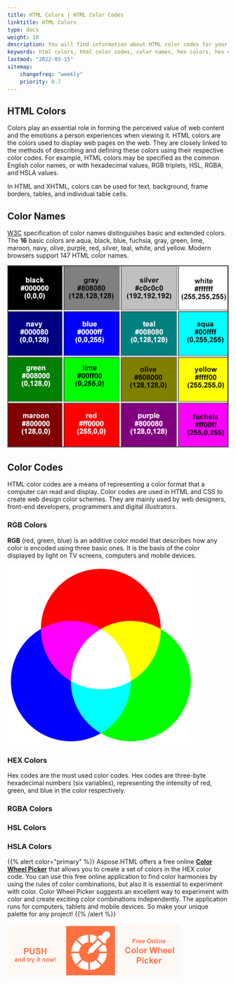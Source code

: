 ```yaml
---
title: HTML Colors | HTML Color Codes
linktitle: HTML Colors
type: docs
weight: 10
description: You will find information about HTML color codes for your website - HTML color names with hex color codes, RGB, RGBA, HSL and HSLA values.
keywords: html colors, html color codes, color names, hex colors, hex code, hex color codes, rgb, rgb color, rgba, hsl, hsla, color values, color codes
lastmod: "2022-03-15"
sitemap:
    changefreq: "weekly"
    priority: 0.7
---
```


<link href="./../../style.css" rel="stylesheet" type="text/css" />

## **HTML Colors**

Colors play an essential role in forming the perceived value of web content and the emotions a person experiences when viewing it. HTML colors are the colors used to display web pages on the web. They are closely linked to the methods of describing and defining these colors using their respective color codes. For example, HTML colors may be specified as the common English color names, or with hexadecimal values, RGB triplets, HSL, RGBA, and HSLA values. 

 In HTML and XHTML, colors can be used for text, background, frame borders, tables, and individual table cells. 

 ## **Color Names**

<a href="https://www.w3.org/TR/css-color-4/#named-colors" rel='noopener nofollow' target="_blank">W3C</a> specification of color names distinguishes basic and extended colors. The **16**  basic colors are aqua, black, blue, fuchsia, gray, green, lime, maroon, navy, olive, purple, red, silver, teal, white, and yellow. Modern browsers support 147 HTML color names.

![Text "16 basic HTML colors with HEX codes and RGB codes"](basic-html-colors.png#center)

## **Color Codes**

HTML color codes are a means of representing a color format that a computer can read and display. Color codes are used in HTML and CSS to create web design color schemes. They are mainly used by web designers, front-end developers, programmers and digital illustrators.

### **RGB Colors**

**RGB** (red, green, blue) is an additive color model that describes how any color is encoded using three basic ones.  It is the basis of the color displayed by light on TV screens, computers and mobile devices.

![Text "RGB colors as an additive color model"](rgb-additive-color-model.png#center)

### **HEX Colors**

Hex codes are the most used color codes. Hex codes are three-byte hexadecimal numbers (six variables), representing the intensity of red, green, and blue in the color respectively.

### **RGBA Colors**

### **HSL Colors**

### **HSLA Colors**







{{% alert color="primary" %}} 
Aspose.HTML offers a free online <a href="https://products.aspose.app/html/color-wheel" target="_blank">**Color Wheel Picker**</a>  that allows you to create a set of colors in the HEX color code. You can use this free online application to find color harmonies by using the rules of color combinations, but also it is essential to experiment with color. Color Wheel Picker suggests an excellent way to experiment with color and create exciting color combinations independently. The application runs for computers, tablets and mobile devices. So make your unique palette for any project! 
{{% /alert %}} 

<a href="https://products.aspose.app/html/color-wheel" target="_blank">![Text "Banner Color Wheel Picker"](color-wheel-picker.png#center)</a> 







